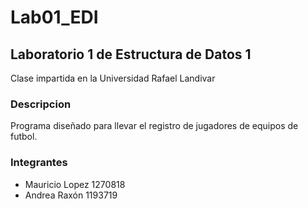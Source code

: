 # Lab01_EDI
## Laboratorio 1 de Estructura de Datos 1
Clase impartida en la Universidad Rafael Landivar
### Descripcion
Programa diseñado para llevar el registro de jugadores de equipos de futbol.
### Integrantes
* Mauricio Lopez 1270818 
* Andrea Raxón 1193719
